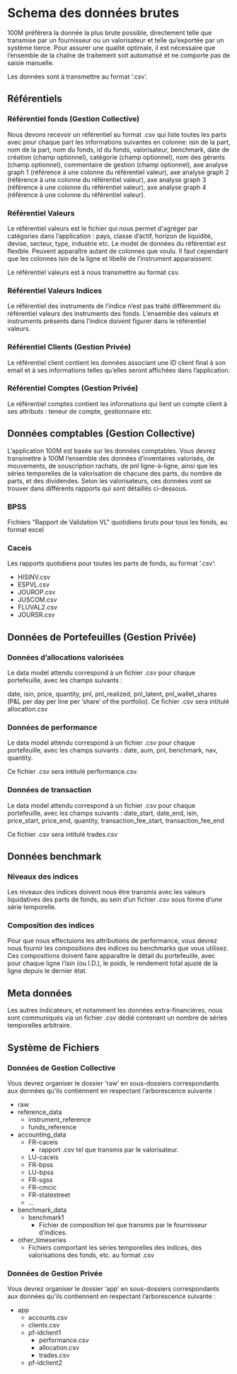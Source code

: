 # Schema des données brutes

100M préférera la donnée la plus brute possible, directement telle que transmise par un fournisseur ou un valorisateur et telle qu’exportée par un système tierce.
Pour assurer une qualité optimale, il est nécessaire que l’ensemble de la chaîne de traitement soit automatisé et ne comporte pas de saisie manuelle.

Les données sont à transmettre au format ‘.csv’.

## Référentiels

### Référentiel fonds (Gestion Collective)
Nous devons recevoir un référentiel au format .csv qui liste toutes les parts avec pour chaque part les informations suivantes en colonne: isin de la part, nom de la part, nom du fonds, id du fonds, valorisateur, benchmark, date de création (champ optionnel), catégorie (champ optionnel), nom des gérants (champ optionnel), commentaire de gestion (champ optionnel), axe analyse graph 1 (référence à une colonne du référentiel valeur), axe analyse graph 2 (référence à une colonne du référentiel valeur), axe analyse graph 3 (référence à une colonne du référentiel valeur), axe analyse graph 4 (référence à une colonne du référentiel valeur).

### Référentiel Valeurs
Le référentiel valeurs est le fichier qui nous permet d'agréger par catégories dans l’application : pays, classe d’actif, horizon de liquidité, devise, secteur, type, industrie etc.
Le model de données du référentiel est flexible. Peuvent apparaître autant de colonnes que voulu. Il faut cependant que les colonnes isin de la ligne et libellé de l’instrument apparaissent.

Le référentiel valeurs est à nous transmettre au format csv.

### Référentiel Valeurs Indices
Le référentiel des instruments de l’indice n’est pas traité différemment du référentiel valeurs des instruments des fonds. L’ensemble des valeurs et instruments présents dans l’indice doivent figurer dans le référentiel valeurs.


### Référentiel Clients (Gestion Privée)
Le référentiel client contient les données associant une ID client final à son email et à ses informations telles qu’elles seront affichées dans l’application.

### Référentiel Comptes (Gestion Privée)
Le référentiel comptes contient les informations qui lient un compte client à ses attributs : teneur de compte, gestionnaire etc.

## Données comptables (Gestion Collective)
L’application 100M est basée sur les données comptables. Vous devrez transmettre à 100M l’ensemble des données d’inventaires valorisés, de mouvements, de souscription rachats, de pnl ligne-à-ligne, ainsi que les séries temporelles de la valorisation de chacune des parts, du nombre de parts, et des dividendes. Selon les valorisateurs, ces données vont se trouver dans différents rapports qui sont détaillés ci-dessous.

### BPSS
Fichiers "Rapport de Validation VL" quotidiens bruts pour tous les fonds, au format excel
### Caceis
Les rapports quotidiens pour toutes les parts de fonds, au format ‘.csv’:
- HISINV.csv
- ESPVL.csv
- JOUROP.csv
- JUSCOM.csv
- FLUVAL2.csv
- JOURSR.csv

## Données de Portefeuilles (Gestion Privée)

### Données d’allocations valorisées
Le data model attendu correspond à un fichier .csv pour chaque portefeuille, avec les champs suivants :

date, isin, price, quantity, pnl, pnl_realized, pnl_latent, pnl_wallet_shares (P&L per day per line per ‘share’ of the portfolio).
Ce fichier .csv sera intitulé allocation.csv

### Données de performance
Le data model attendu correspond à un fichier .csv pour chaque portefeuille, avec les champs suivants : date, aum, pnl, benchmark, nav, quantity.

Ce fichier .csv sera intitulé performance.csv.

### Données de transaction
Le data model attendu correspond à un fichier .csv pour chaque portefeuille, avec les champs suivants : date_start, date_end, isin, price_start, price_end, quantity, transaction_fee_start, transaction_fee_end

Ce fichier .csv sera intitulé trades.csv

## Données benchmark

### Niveaux des indices
Les niveaux des indices doivent nous être transmis avec les valeurs liquidatives des parts de fonds, au sein d’un fichier .csv sous forme d’une série temporelle.

### Composition des indices
Pour que nous effectuions les attributions de performance, vous devrez nous fournir les compositions des indices ou benchmarks que vous utilisez. Ces compositions doivent faire apparaître le détail du portefeuille, avec pour chaque ligne l’isin (ou I.D.), le poids, le rendement total ajusté de la ligne depuis le dernier état.

## Meta données
Les autres indicateurs, et notamment les données extra-financières, nous sont communiqués via un fichier .csv dédié contenant un nombre de séries temporelles arbitraire.

## Système de Fichiers

### Données de Gestion Collective
Vous devrez organiser le dossier ‘raw’ en sous-dossiers correspondants aux données qu'ils contiennent en respectant l’arborescence suivante :
- raw
- reference_data
  - instrument_reference
  - funds_reference
- accounting_data
  - FR-caceis
    - rapport .csv tel que transmis par le valorisateur.
  - LU-caceis
  - FR-bpss
  - LU-bpss
  - FR-sgss
  - FR-cmcic
  - FR-statestreet
  - …
- benchmark_data
  - benchmark1
    - Fichier de composition tel que transmis par le fournisseur d’indices.
- other_timeseries
  - Fichiers comportant les séries temporelles des indices, des valorisations des fonds, etc. au format .csv

### Données de Gestion Privée
Vous devrez organiser le dossier ‘app’ en sous-dossiers correspondants aux données qu'ils contiennent en respectant l’arborescence suivante :
- app
  - accounts.csv
  - clients.csv
  - pf-idclient1
    - performance.csv
    - allocation.csv
    - trades.csv
  - pf-idclient2
